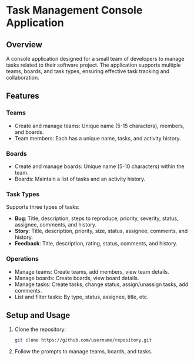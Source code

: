 # Task Management Console Application

## Overview
A console application designed for a small team of developers to manage tasks related to their software project. The application supports multiple teams, boards, and task types, ensuring effective task tracking and collaboration.

## Features

### Teams
- Create and manage teams: Unique name (5-15 characters), members, and boards.
- Team members: Each has a unique name, tasks, and activity history.

### Boards
- Create and manage boards: Unique name (5-10 characters) within the team.
- Boards: Maintain a list of tasks and an activity history.

### Task Types
Supports three types of tasks:
- **Bug**: Title, description, steps to reproduce, priority, severity, status, assignee, comments, and history.
- **Story**: Title, description, priority, size, status, assignee, comments, and history.
- **Feedback**: Title, description, rating, status, comments, and history.

### Operations
- Manage teams: Create teams, add members, view team details.
- Manage boards: Create boards, view board details.
- Manage tasks: Create tasks, change status, assign/unassign tasks, add comments.
- List and filter tasks: By type, status, assignee, title, etc.

## Setup and Usage
1. Clone the repository:
    ```sh
    git clone https://github.com/username/repository.git
    ```
2. Follow the prompts to manage teams, boards, and tasks.
